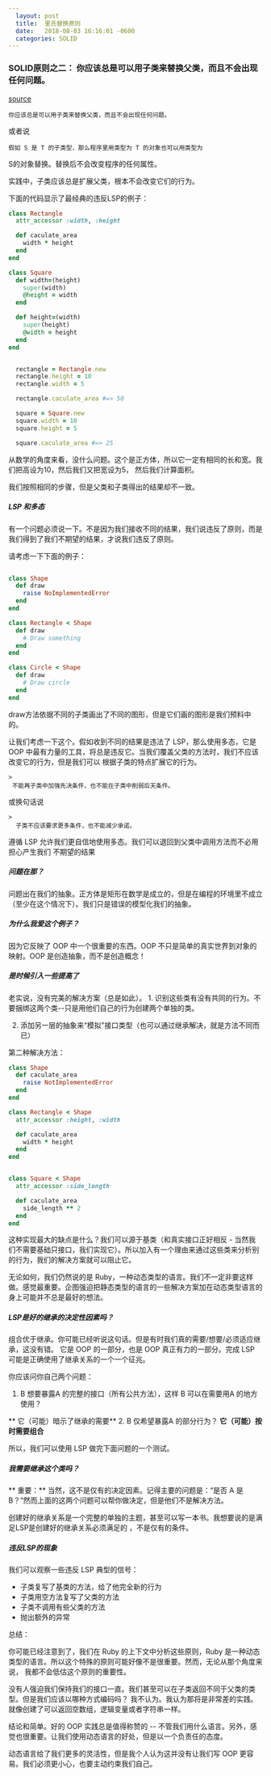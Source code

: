 ```yaml
---
  layout: post
  title:  里氏替换原则
  date:   2018-08-03 16:16:01 -0600
  categories: SOLID
---
```


   ### SOLID原则之二： 你应该总是可以用子类来替换父类，而且不会出现任何问题。
   [source](https://www.netguru.co/codestories/solid-principles-3-lsp)

<!-- more -->



>
    你应该总是可以用子类来替换父类，而且不会出现任何问题。

或者说

>
    假如 S 是 T 的子类型，那么程序里用类型为 T 的对象也可以用类型为
S的对象替换。替换后不会改变程序的任何属性。


实践中，子类应该总是扩展父类，根本不会改变它们的行为。

下面的代码显示了最经典的违反LSP的例子：

```ruby
class Rectangle
  attr_accessor :width, :height

  def caculate_area
    width * height
  end
end

class Square
  def width=(height)
    super(width)
    @height = width
  end

  def height=(width)
    super(height)
    @width = height
  end
end


  rectangle = Rectangle.new
  rectangle.height = 10
  rectangle.width = 5

  rectangle.caculate_area #=> 50

  square = Square.new
  square.width = 10
  square.height = 5

  square.caculate_area #=> 25
```

从数学的角度来看，没什么问题。这个是正方体，所以它一定有相同的长和宽。我们把高设为10，然后我们又把宽设为5，
然后我们计算面积。

我们按照相同的步骤，但是父类和子类得出的结果却不一致。

#####  LSP 和多态

有一个问题必须说一下。不是因为我们接收不同的结果，我们说违反了原则，而是我们得到了我们不期望的结果，才说我们违反了原则。

请考虑一下下面的例子：

```ruby

class Shape
  def draw
    raise NoImplementedError
  end
end

class Rectangle < Shape
  def draw
    # Draw something
  end
end

class Circle < Shape
  def draw
    # Draw circle
  end
end

```

draw方法依据不同的子类画出了不同的图形，但是它们画的图形是我们预料中的。

让我们考虑一下这个。假如收到不同的结果是违法了 LSP，那么使用多态，它是 OOP
中最有力量的工具，将总是违反它。当我们覆盖父类的方法时，我们不应该改变它的行为，但是我们可以
根据子类的特点扩展它的行为。

    >
     不能再子类中加强先决条件，也不能在子类中削弱后天条件。
或换句话说

    >
      子类不应该要求更多条件，也不能减少承诺。

遵循 LSP 允许我们更自信地使用多态。我们可以退回到父类中调用方法而不必用担心产生我们
不期望的结果

##### 问题在那？

问题出在我们的抽象。正方体是矩形在数学是成立的，但是在编程的环境里不成立（至少在这个情况下）。我们只是错误的模型化我们的抽象。

##### 为什么我爱这个例子？

因为它反映了 OOP 中一个很重要的东西。OOP 不只是简单的真实世界到对象的映射。OOP
是创造抽象，而不是创造概念！

##### 是时候引入一些提高了

老实说，没有完美的解决方案（总是如此）。
1.
识别这些类有没有共同的行为。不要捆绑这两个类--只是用他们自己的行为创建两个单独的类。

2. 添加另一层的抽象来“模拟”接口类型（也可以通过继承解决，就是方法不同而已）

第二种解决方法：

```ruby
class Shape
  def caculate_area
    raise NotImplementedError
  end
end

class Rectangle < Shape
  attr_accessor :height, :width

  def caculate_area
    width * height
  end
end


class Square < Shape
  attr_accessor :side_length

  def caculate_area
    side_length ** 2
  end
end

```

这种实现最大的缺点是什么？我们可以源于基类（和真实接口正好相反 -
当然我们不需要基础只接口，我们实现它）。所以加入有一个理由来通过这些类来分析别的行为，我们的解决方案就可以阻止它。

无论如何，我们仍然说的是
Ruby，一种动态类型的语言。我们不一定非要这样做。感觉最重要。企图强迫把静态类型的语言的一些解决方案加在动态类型语言的身上可能并不总是最好的想法。

##### LSP是好的继承的决定性因素吗？

组合优于继承。你可能已经听说这句话。但是有时我们真的需要/想要/必须适应继承，这没有错。
它是 OOP 的一部分，也是 OOP 真正有力的一部分。完成 LSP
可能是正确使用了继承关系的一个一个征兆。

你应该问你自己两个问题：
1. B 想要暴露A 的完整的接口（所有公共方法），这样 B 可以在需要用A 的地方使用？

  ** 它（可能）暗示了继承的需要**
2. B 仅希望暴露A 的部分行为？
  **它（可能）按时需要组合**

所以，我们可以使用 LSP 做完下面问题的一个测试。

##### 我需要继承这个类吗？

** 重要：** 当然，这不是仅有的决定因素。记得主要的问题是：“是否 A 是
B？”然而上面的这两个问题可以帮你做决定，但是他们不是解决方法。

创建好的继承关系是一个完整的单独的主题，甚至可以写一本书。我想要说的是满足LSP是创建好的继承关系必须满足的
，不是仅有的条件。

##### 违反LSP的现象

我们可以观察一些违反 LSP 典型的信号：

* 子类复写了基类的方法，给了他完全新的行为
* 子类用空方法复写了父类的方法
* 子类不调用有些父类的方法
* 抛出额外的异常

总结：

你可能已经注意到了，我们在 Ruby 的上下文中分析这些原则，Ruby
是一种动态类型的语言。所以这个特殊的原则可能好像不是很重要。然而，无论从那个角度来说，
我都不会低估这个原则的重要性。

没有人强迫我们保持我们的接口一直。我们甚至可以在子类返回不同于父类的类型。但是我们应该以哪种方式编码吗？
我不认为。我认为那将是非常差的实践。就像创建了可以返回空数组，逻辑变量或者字符串一样。

结论和简单。好的 OOP 实践总是值得称赞的 --
不管我们用什么语言。另外，感觉也很重要。让我们使用动态语言的好处，但是以一个负责任的态度。

动态语言给了我们更多的灵活性，但是我个人认为这并没有让我们写 OOP
更容易。我们必须更小心，也要主动约束我们自己。
